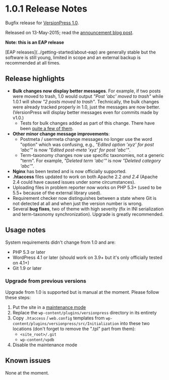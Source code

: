 # 1.0.1 Release Notes

Bugfix release for [VersionPress 1.0](./1.0).

Released on 13-May-2015; read the [announcement blog post](http://blog.versionpress.net/2015/05/versionpress-1-0-1-released/).


<div class="note">
  <strong>Note: this is an EAP release</strong>
  <p>[EAP releases](../getting-started/about-eap) are generally stable but the software is still young, limited in scope and an external backup is recommended at all times.</p>
</div>


## Release highlights

 * **Bulk changes now display better messages**. For example, if two posts were moved to trash, 1.0 would output *"Post 'abc' moved to trash"* while 1.0.1 will show *"2 posts moved to trash"*. Technically, the bulk changes were already tracked properly in 1.0, just the messages are now better. (VersionPress will display better messages even for commits made by v1.0.)
     * Tests for bulk changes added as part of this change. There have been [quite a few of them](https://twitter.com/versionpress/status/595211445253595136).
 * **Other minor change message improvements**:
     * Postmeta / usermeta change messages no longer use the word "option" which was confusing, e.g., *"Edited option 'xyz' for post 'abc'"* is now *"Edited post-meta 'xyz' for post 'abc'"*.
     * Term-taxonomy changes now use specific taxonomies, not a generic "term". For example, *"Deleted term 'abc'"* is now *"Deleted category 'abc'"*.
 * **Nginx** has been tested and is now officially supported.
 * **.htaccess** files updated to work on both Apache 2.2 *and 2.4* (Apache 2.4 could have caused issues under some circumstances).
 * Uploading files in problem reporter now works on PHP 5.3+ (used to be 5.5+ because of the external library used).
 * Requirement checker now distinguishes between a state where Git is not detected at all and when just the version number is wrong.
 * Several **bug fixes**, two of theme with high severity (fix in INI serialization and term-taxonomy synchronization). Upgrade is greatly recommended.
 

## Usage notes

System requirements didn't change from 1.0 and are:

* PHP 5.3 or later
* WordPress 4.1 or later (should work on 3.9+ but it's only officially tested on 4.1+)
* Git 1.9 or later

### Upgrade from previous versions 

Upgrade from 1.0 is supported but is manual at the moment. Please follow these steps:

 1. Put the site in a [maintenance mode](http://www.hongkiat.com/blog/wordpress-maintenance/)
 2. Replace the `wp-content/plugins/versionpress` directory in its entirety
 3. Copy `.htaccess` / `web.config` templates from `wp-content/plugins/versionpress/src/Initialization` into these two locations (don't forget to remove the ".tpl" part from them):
     * `<site_root>/.git`
     * `wp-content/vpdb`
 4. Disable the maintenance mode



## Known issues ##

None at the moment.